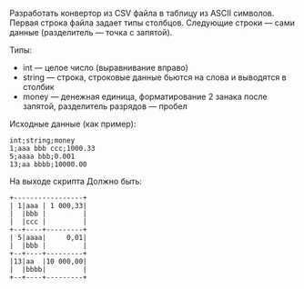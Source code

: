 Разработать конвертор из CSV файла в таблицу из ASCII символов. Первая строка файла задает типы столбцов. Следующие строки — сами данные (разделитель — точка с запятой).

Типы:

* int — целое число (выравнивание вправо)
* string — строка, строковые данные бьются на слова и выводятся в столбик
* money — денежная единица, форматирование 2 занака после запятой, разделитель разрядов — пробел

Исходные данные (как пример):

```
int;string;money
1;aaa bbb ccc;1000.33
5;aaaa bbb;0.001
13;aa bbbb;10000.00
```

На выходе скрипта Должно быть:

```
+-----------------+
| 1|aaa | 1 000,33|
|  |bbb |         |
|  |ccc |         |
+--+----+---------+
| 5|aaaa|     0,01|
|  |bbb |         |
+--+----+---------+
|13|aa  |10 000,00|
|  |bbbb|         |
+--+----+---------+
```
